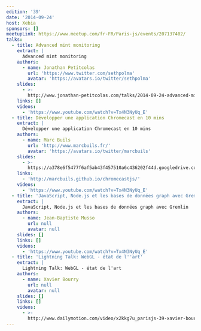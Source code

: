 ```yaml
---
edition: '39'
date: '2014-09-24'
host: Xebia
sponsors: []
meetupLink: https://www.meetup.com/fr-FR/Paris-js/events/207137402/
talks:
  - title: Advanced mint monitoring
    extract: |
      Advanced mint monitoring
    authors:
      - name: Jonathan Petitcolas
        url: 'https://www.twitter.com/sethpolma'
        avatar: 'https://avatars.io/twitter/sethpolma'
    slides:
      - >-
        http://www.jonathan-petitcolas.com/talks/2014-09-24-advanced-mint-monitoring/2014-09-24-advanced-mint-monitoring.html
    links: []
    videos:
      - 'https://www.youtube.com/watch?v=Tx4N3NyUq_E'
  - title: Développer une application Chromecast en 10 mins
    extract: |
      Développer une application Chromecast en 10 mins
    authors:
      - name: Marc Buils
        url: 'http://www.marcbuils.fr/'
        avatar: 'https://avatars.io/twitter/marcbuils'
    slides:
      - >-
        https://a378e6f5477f6af5ab43f457510a6c436202f44d.googledrive.com/host/0B7E1cle5Q-hIWjA3Q1RrRkVEdm8/presentation/#1
    links:
      - 'http://marcbuils.github.io/chromecastjs/'
    videos:
      - 'https://www.youtube.com/watch?v=Tx4N3NyUq_E'
  - title: 'JavaScript, Node.js et les bases de données graph avec Gremlin'
    extract: |
      JavaScript, Node.js et les bases de données graph avec Gremlin
    authors:
      - name: Jean-Baptiste Musso
        url: null
        avatar: null
    slides: []
    links: []
    videos:
      - 'https://www.youtube.com/watch?v=Tx4N3NyUq_E'
  - title: 'Lightning Talk: WebGL - état de l''art'
    extract: |
      Lightning Talk: WebGL - état de l'art
    authors:
      - name: Xavier Bourry
        url: null
        avatar: null
    slides: []
    links: []
    videos:
      - >-
        http://www.dailymotion.com/video/x2kkg7u_parisjs-39-xavier-bourry-webgl-etat-de-l-art_webcam
---
```

